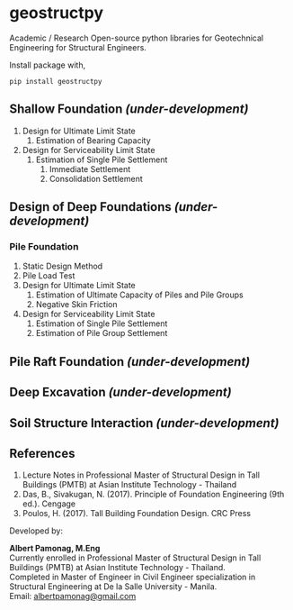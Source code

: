 # geostructpy

Academic / Research Open-source python libraries for Geotechnical Engineering for Structural Engineers. 

Install package with, 

`pip install geostructpy`

## Shallow Foundation *(under-development)*

<ol>
<li> Design for Ultimate Limit State
  <ol>
    <li> Estimation of Bearing Capacity </li>
  </ol>
</li>
<li> Design for Serviceability Limit State
  <ol>
    <li> Estimation of Single Pile Settlement 
      <ol>
        <li>Immediate Settlement</i>
        <li>Consolidation Settlement</i>
      </ol>
  </ol>
</li>
</ol>

## Design of Deep Foundations *(under-development)*

### Pile Foundation

<ol>
<li> Static Design Method</li>
<li> Pile Load Test</li>  
<li> Design for Ultimate Limit State
  <ol>
    <li> Estimation of Ultimate Capacity of Piles and Pile Groups </li>
    <li> Negative Skin Friction </li>
  </ol>
</li>
<li> Design for Serviceability Limit State
  <ol>
    <li> Estimation of Single Pile Settlement</li>
    <li> Estimation of Pile Group Settlement </li>
  </ol>
</li>
</ol>

## Pile Raft Foundation *(under-development)*

## Deep Excavation *(under-development)*

## Soil Structure Interaction *(under-development)*

## References
<ol>
<li>Lecture Notes in Professional Master of Structural Design in Tall Buildings (PMTB) at Asian Institute Technology - Thailand </li>
<li>Das, B., Sivakugan, N. (2017). Principle of Foundation Engineering (9th ed.). Cengage</li>
<li>Poulos, H. (2017). Tall Building Foundation Design. CRC Press</li>
</ol>


Developed by:

**Albert Pamonag, M.Eng** <br>
Currently enrolled in Professional Master of Structural Design in Tall Buildings (PMTB) at Asian Institute Technology - Thailand.<br>
Completed in Master of Engineer in Civil Engineer specialization in Structural Engineering at De la Salle University - Manila.<br>
Email: albertpamonag@gmail.com


